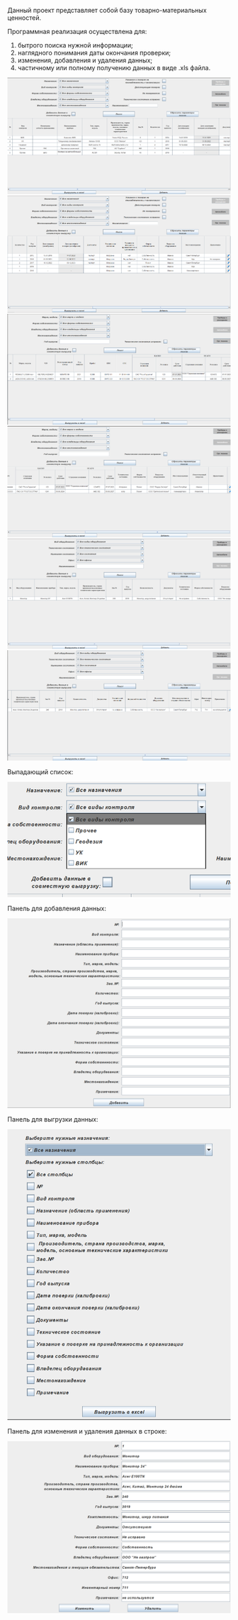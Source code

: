 Данный проект представляет собой базу товарно-материальных ценностей. 

Программная реализация осуществлена для:
1. бытрого поиска нужной информации;
2. наглядного понимания даты окончания проверки;
3. изменения, добавления и удаления данных;
4. частичному или полному получению данных в виде .xls файла.

![Image alt](https://github.com/RusinovaLena/Database1/blob/main/resources/Screenshot_1.png)
![Image alt](https://github.com/RusinovaLena/Database1/blob/main/resources/Screenshot_2.png)
![Image alt](https://github.com/RusinovaLena/Database1/blob/main/resources/Screenshot_3.png)
![Image alt](https://github.com/RusinovaLena/Database1/blob/main/resources/Screenshot_4.png)
![Image alt](https://github.com/RusinovaLena/Database1/blob/main/resources/Screenshot_5.png)
![Image alt](https://github.com/RusinovaLena/Database1/blob/main/resources/Screenshot_6.png)

Выпадающий список: 

![Image alt](https://github.com/RusinovaLena/Database1/blob/main/resources/Screenshot_7.png)

Панель для добавления данных:

![Image alt](https://github.com/RusinovaLena/Database1/blob/main/resources/Screenshot_8.png)

Панель для выгрузки данных:

![Image alt](https://github.com/RusinovaLena/Database1/blob/main/resources/Screenshot_9.png)

Панель для изменения и удаления данных в строке:

![Image alt](https://github.com/RusinovaLena/Database1/blob/main/resources/Screenshot_10.png)
